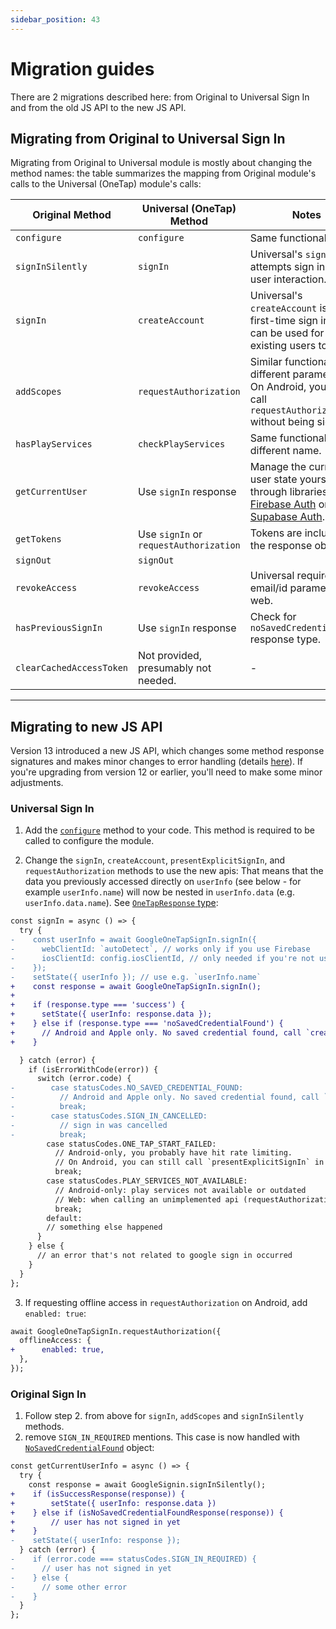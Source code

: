 ```yaml
---
sidebar_position: 43
---
```


# Migration guides

There are 2 migrations described here: from Original to Universal Sign In and from the old JS API to the new JS API.

## Migrating from Original to Universal Sign In

Migrating from Original to Universal module is mostly about changing the method names: the table summarizes the mapping from Original module's calls to the Universal (OneTap) module's calls:

| Original Method          | Universal (OneTap) Method              | Notes                                                                                                                                                                                                                                            |
| ------------------------ | -------------------------------------- | ------------------------------------------------------------------------------------------------------------------------------------------------------------------------------------------------------------------------------------------------ |
| `configure`              | `configure`                            | Same functionality.                                                                                                                                                                                                                              |
| `signInSilently`         | `signIn`                               | Universal's `signIn` attempts sign in without user interaction.                                                                                                                                                                                  |
| `signIn`                 | `createAccount`                        | Universal's `createAccount` is for first-time sign in (but can be used for existing users too).                                                                                                                                                  |
| `addScopes`              | `requestAuthorization`                 | Similar functionality, different parameters. On Android, you can call `requestAuthorization` without being signed in!                                                                                                                            |
| `hasPlayServices`        | `checkPlayServices`                    | Same functionality, different name.                                                                                                                                                                                                              |
| `getCurrentUser`         | Use `signIn` response                  | Manage the current user state yourself, or through libraries like [Firebase Auth](https://rnfirebase.io/auth/usage#listening-to-authentication-state) or [Supabase Auth](https://supabase.com/docs/reference/javascript/auth-onauthstatechange). |
| `getTokens`              | Use `signIn` or `requestAuthorization` | Tokens are included in the response object.                                                                                                                                                                                                      |
| `signOut`                | `signOut`                              |                                                                                                                                                                                                                                                  |
| `revokeAccess`           | `revokeAccess`                         | Universal requires email/id parameter on web.                                                                                                                                                                                                    |
| `hasPreviousSignIn`      | Use `signIn` response                  | Check for `noSavedCredentialFound` response type.                                                                                                                                                                                                |
| `clearCachedAccessToken` | Not provided, presumably not needed.   | -                                                                                                                                                                                                                                                |

---

## Migrating to new JS API

Version 13 introduced a new JS API, which changes some method response signatures and makes minor changes to error handling (details [here](https://github.com/react-native-google-signin/google-signin/pull/1326)). If you're upgrading from version 12 or earlier, you'll need to make some minor adjustments.

### Universal Sign In

1. Add the [`configure`](one-tap#configure) method to your code. This method is required to be called to configure the module.

2. Change the `signIn`, `createAccount`, `presentExplicitSignIn`, and `requestAuthorization` methods to use the new apis: That means that the data you previously accessed directly on `userInfo` (see below - for example `userInfo.name`) will now be nested in `userInfo.data` (e.g. `userInfo.data.name`). See [`OneTapResponse` type](/docs/api#onetapresponse):

```diff
const signIn = async () => {
  try {
-    const userInfo = await GoogleOneTapSignIn.signIn({
-      webClientId: `autoDetect`, // works only if you use Firebase
-      iosClientId: config.iosClientId, // only needed if you're not using Firebase
-    });
-    setState({ userInfo }); // use e.g. `userInfo.name`
+    const response = await GoogleOneTapSignIn.signIn();
+
+    if (response.type === 'success') {
+      setState({ userInfo: response.data });
+    } else if (response.type === 'noSavedCredentialFound') {
+      // Android and Apple only. No saved credential found, call `createAccount`
+    }

  } catch (error) {
    if (isErrorWithCode(error)) {
      switch (error.code) {
-        case statusCodes.NO_SAVED_CREDENTIAL_FOUND:
-          // Android and Apple only. No saved credential found, call `createAccount`
-          break;
-        case statusCodes.SIGN_IN_CANCELLED:
-          // sign in was cancelled
-          break;
        case statusCodes.ONE_TAP_START_FAILED:
          // Android-only, you probably have hit rate limiting.
          // On Android, you can still call `presentExplicitSignIn` in this case.
          break;
        case statusCodes.PLAY_SERVICES_NOT_AVAILABLE:
          // Android-only: play services not available or outdated
          // Web: when calling an unimplemented api (requestAuthorization)
          break;
        default:
        // something else happened
      }
    } else {
      // an error that's not related to google sign in occurred
    }
  }
};
```

3. If requesting offline access in `requestAuthorization` on Android, add `enabled: true`:

```diff
await GoogleOneTapSignIn.requestAuthorization({
  offlineAccess: {
+      enabled: true,
  },
});
```

### Original Sign In

1. Follow step 2. from above for `signIn`, `addScopes` and `signInSilently` methods.
2. remove `SIGN_IN_REQUIRED` mentions. This case is now handled with [`NoSavedCredentialFound`](api#nosavedcredentialfound) object:

```diff
const getCurrentUserInfo = async () => {
  try {
    const response = await GoogleSignin.signInSilently();
+    if (isSuccessResponse(response)) {
+        setState({ userInfo: response.data })
+    } else if (isNoSavedCredentialFoundResponse(response)) {
+        // user has not signed in yet
+    }
-    setState({ userInfo: response });
  } catch (error) {
-    if (error.code === statusCodes.SIGN_IN_REQUIRED) {
-      // user has not signed in yet
-    } else {
-      // some other error
-    }
  }
};
```
